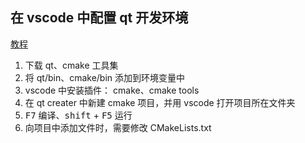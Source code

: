 ## 在 vscode 中配置 qt 开发环境

[教程](https://blog.csdn.net/weixin_43669941/article/details/108921714)

1. 下载 qt、cmake 工具集
2. 将 qt/bin、cmake/bin 添加到环境变量中
3. vscode 中安装插件： cmake、cmake tools
4. 在 qt creater 中新建 cmake 项目，并用 vscode 打开项目所在文件夹
5. <kbd>F7</kbd> 编译、<kbd>shift</kbd> + <kbd>F5</kbd> 运行
6. 向项目中添加文件时，需要修改 CMakeLists.txt
